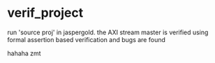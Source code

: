 # verif_project


run 'source proj' in jaspergold. the AXI stream master is verified using formal assertion based verification and bugs are found 


hahaha zmt

